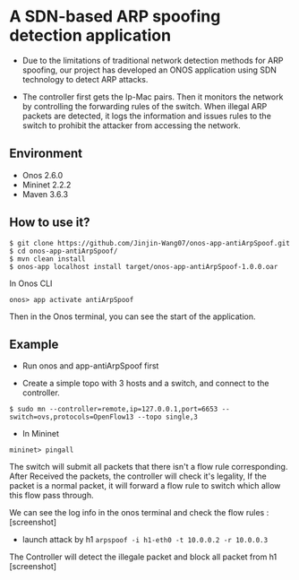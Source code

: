 # A SDN-based ARP spoofing detection application

- Due to the limitations of traditional network detection methods for ARP spoofing, our project has developed an ONOS application using SDN technology to detect ARP attacks.

- The controller first gets the Ip-Mac pairs. Then it monitors the network by controlling the forwarding rules of the switch. When illegal ARP packets are detected, it logs the information and issues rules to the switch to prohibit the attacker from accessing the network.

## Environment
- Onos 2.6.0
- Mininet 2.2.2
- Maven 3.6.3

## How to use it?
```
$ git clone https://github.com/Jinjin-Wang07/onos-app-antiArpSpoof.git
$ cd onos-app-antiArpSpoof/
$ mvn clean install
$ onos-app localhost install target/onos-app-antiArpSpoof-1.0.0.oar
```

In Onos CLI 
```
onos> app activate antiArpSpoof
```
Then in the Onos terminal, you can see the start of the application.

## Example
- Run onos and app-antiArpSpoof first

- Create a simple topo with 3 hosts and a switch, and connect to the controller.
```
$ sudo mn --controller=remote,ip=127.0.0.1,port=6653 --switch=ovs,protocols=OpenFlow13 --topo single,3
```
- In Mininet
```
mininet> pingall
```
The switch will submit all packets that there isn't a flow rule corresponding. After Received the packets, the controller will check it's legality,  If the packet is a normal packet, it will forward a flow rule to switch which allow this flow pass through.

We can see the log info in the onos terminal and check the flow rules : 
[screenshot]

- launch attack by h1
`arpspoof -i h1-eth0 -t 10.0.0.2 -r 10.0.0.3`

The Controller will detect the illegale packet and block all packet from h1
[screenshot]


